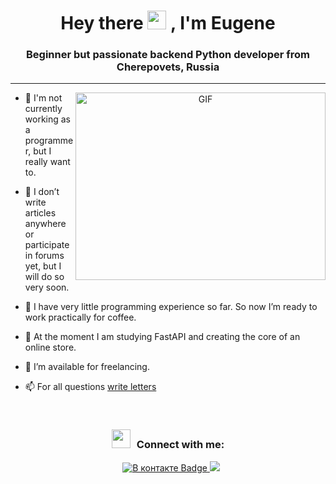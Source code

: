 <div id="header" align="center">
  <div id="badges">
  <h1>
    Hey there
    <img src="https://media.giphy.com/media/hvRJCLFzcasrR4ia7z/giphy.gif" width="30px"/>
    , I'm Eugene
  </h1>
  <h3>Beginner but passionate backend Python developer from Cherepovets, Russia</h3>
</div>
</div>

---

<a target="_blank" align="center">
  <img align="right" top="500" height="300" width="400" alt="GIF" src="https://media.giphy.com/media/v1.Y2lkPTc5MGI3NjExY3lkZzM0ZjZpajFsaXV0N2JvMnZ4a3diajZzM294dnZ0aHQ4dHQ3dyZlcD12MV9pbnRlcm5hbF9naWZfYnlfaWQmY3Q9Zw/dWesBcTLavkZuG35MI/giphy.gif">
</a>

- 🔭  I'm not currently working as a programmer, but I really want to.
  
- 📝  I don’t write articles anywhere or participate in forums yet, but I will do so very soon.

- 📄  I have very little programming experience so far. So now I’m ready to work practically for coffee.

- 🌱  At the moment I am studying FastAPI and creating the core of an online store.

- 🤝  I’m available for freelancing.

- 📫  For all questions <a href="mailto:evgeniy.nic.ivanov@gmail.com">write letters </a>

<br/>
<h3 align="center" > <img src="https://media.giphy.com/media/iY8CRBdQXODJSCERIr/giphy.gif" width="30" height="30" style="margin-right: 10px;">Connect with me: </h3>

<p align="center">

 <div align="center"  class="icons-social" style="margin-left: 10px;">
        <a href="https://vk.com/engenivanov" target="blank" rel="noopener noreferrer">
      <img src="https://img.shields.io/badge/%D0%92%20%D0%BA%D0%BE%D0%BD%D1%82%D0%B0%D0%BA%D1%82%D0%B5-blue?style=for-the-badge&logo=VK&logoColor=white" alt="В контакте Badge"/>
    </a>
    <a href="https://t.me/IvENauto" target="blank" rel="noopener noreferrer">
    <img src="https://img.shields.io/badge/Telegram-2CA5E0?style=for-the-badge&logo=telegram&logoColor=white"/>
    </a>
      </div>


